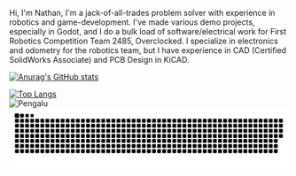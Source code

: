 Hi, I'm Nathan, I'm a jack-of-all-trades problem solver with experience in robotics and game-development. I've made various demo projects, especially in Godot, and I do a bulk load of software/electrical work for First Robotics Competition Team 2485, Overclocked. I specialize in electronics and odometry for the robotics team, but I have experience in CAD (Certified SolidWorks Associate) and PCB Design in KiCAD.



[![Anurag's GitHub stats](https://github-readme-stats.vercel.app/api?username=Pengalu&show_icons=true&theme=synthwave)](https://github.com/anuraghazra/github-readme-stats)

[![Top Langs](https://github-readme-stats.vercel.app/api/top-langs/?username=Pengalu&theme=synthwave)](https://github.com/anuraghazra/github-readme-stats)
<br>
<img src="https://github-readme-streak-stats.herokuapp.com/?user=Pengalu&theme=synthwave" alt="Pengalu"/>
<br>
![snake gif dark](https://github.com/Pengalu/Pengalu/blob/output/github-snake-dark.svg)

